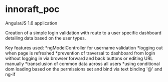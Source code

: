 # innoraft_poc

AngularJS 1.6 application

Creation of a simple login validation with route to a user specific dashboard detailing data based on the user types.

Key features used: 
  *ngModelController for username validation
  *logging out when page is refreshed
  *prevention of traversal to dashboard from login without logging in via browser forward and back buttons or editing URL manually
  *transclusion of common data across all users
  *using conditional dom loading based on the permissions set and bind via text binding '@' and ng-if
